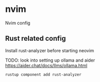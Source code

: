 # nvim

Nvim config

## Rust related config

Install rust-analyzer before starting neovim

TODO: look into setting up ollama and aider
https://aider.chat/docs/llms/ollama.html

```bash
rustup component add rust-analyzer
```
